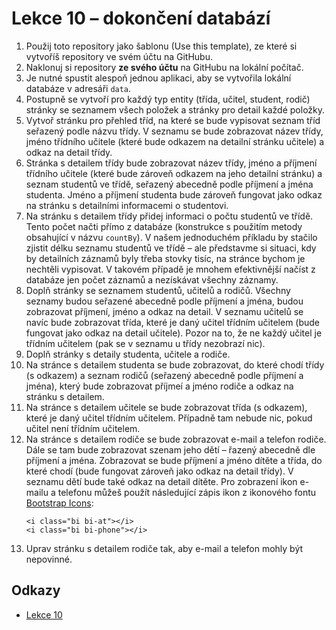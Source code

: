 # Lekce 10 – dokončení databází

1. Použij toto repository jako šablonu (Use this template), ze které si vytvoříš repository ve svém účtu na GitHubu.
1. Naklonuj si repository **ze svého účtu** na GitHubu na lokální počítač.
1. Je nutné spustit alespoň jednou aplikaci, aby se vytvořila lokální databáze v adresáři `data`.
1. Postupně se vytvoří pro každý typ entity (třída, učitel, student, rodič) stránky se seznamem všech položek a stránky pro detail každé položky.
1. Vytvoř stránku pro přehled tříd, na které se bude vypisovat seznam tříd seřazený podle názvu třídy. V seznamu se bude zobrazovat název třídy, jméno třídního
   učitele (které bude odkazem na detailní stránku učitele) a odkaz na detail třídy.
1. Stránka s detailem třídy bude zobrazovat název třídy, jméno a příjmení třídního učitele (které bude zároveň odkazem na jeho detailní stránku) a seznam
   studentů ve třídě, seřazený abecedně podle příjmení a jména studenta. Jméno a příjmení studenta bude zároveň fungovat jako odkaz na stránku
   s detailními informacemi o studentovi.
1. Na stránku s detailem třídy přidej informaci o počtu studentů ve třídě. Tento počet načti přímo z databáze (konstrukce s použitím metody obsahující v názvu
   `countBy`). V našem jednoduchém příkladu by stačilo zjistit délku seznamu studentů ve třídě – ale představme si situaci, kdy by detailních záznamů byly třeba
   stovky tisíc, na stránce bychom je nechtěli vypisovat. V takovém případě je mnohem efektivnější načíst z databáze jen počet záznamů a nezískávat všechny
   záznamy. 
1. Doplň stránky se seznamem studentů, učitelů a rodičů. Všechny seznamy budou seřazené abecedně podle příjmení a jména, budou zobrazovat příjmení, jméno
   a odkaz na detail. V seznamu učitelů se navíc bude zobrazovat třída, které je daný učitel třídním učitelem (bude fungovat jako odkaz na detail učitele).
   Pozor na to, že ne každý učitel je třídním učitelem (pak se v seznamu u třídy nezobrazí nic).
1. Doplň stránky s detaily studenta, učitele a rodiče.
1. Na stránce s detailem studenta se bude zobrazovat, do které chodí třídy (s odkazem) a seznam rodičů (seřazený abecedně podle příjmení a jména), který bude
   zobrazovat příjmeí a jméno rodiče a odkaz na stránku s detailem.
1. Na stránce s detailem učitele se bude zobrazovat třída (s odkazem), které je daný učitel třídním učitelem. Případně tam nebude nic, pokud učitel není
   třídním učitelem.
1. Na stránce s detailem rodiče se bude zobrazovat e-mail a telefon rodiče. Dále se tam bude zobrazovat szenam jeho dětí – řazený abecedně dle příjmení a jména.
   Zobrazovat se bude příjmení a jméno dítěte a třída, do které chodí (bude fungovat zároveň jako odkaz na detail třídy). V seznamu dětí bude také odkaz
   na detail dítěte. Pro zobrazení ikon e-mailu a telefonu můžeš použít následující zápis ikon z ikonového fontu [Bootstrap Icons](https://icons.getbootstrap.com):
   ```
   <i class="bi bi-at"></i>
   <i class="bi bi-phone"></i>
   ```
1. Uprav stránku s detailem rodiče tak, aby e-mail a telefon mohly být nepovinné.

## Odkazy

* [Lekce 10](https://java.czechitas.cz/2024-jaro/java-2-online/lekce-10.html)
